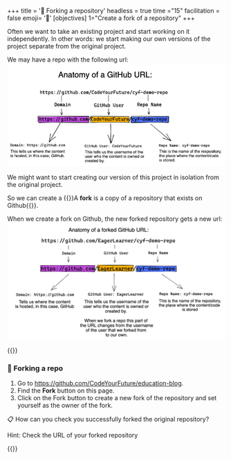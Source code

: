 +++
title = '🍴 Forking a repository'
headless = true
time ="15"
facilitation = false
emoji= '🧩'
[objectives]
    1="Create a fork of a repository"
+++

Often we want to take an existing project and start working on it independently. In other words: we start making our own versions of the project separate from the original project.

We may have a repo with the following url:
![lesson1-github-url-anatomy](lesson1-github-url-anatomy.png)

We might want to start creating our version of this project in isolation from the original project.

So we can create a {{<tooltip title="fork">}}A **fork** is a copy of a repository that exists on Github{{</tooltip>}}.

When we create a fork on Github, the new forked repository gets a new url:
![lesson1-forked-url-anatomy](lesson1-forked-url-anatomy.png)

{{<note type="exercise" title="Exercise">}}

### 🍴 Forking a repo

1. Go to https://github.com/CodeYourFuture/education-blog.
1. Find the **Fork** button on this page.
1. Click on the Fork button to create a new fork of the repository and set yourself as the owner of the fork.

📋 How can you check you successfully forked the original repository?

Hint: Check the URL of your forked repository

{{</note>}}
